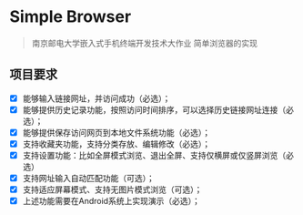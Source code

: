 # Simple Browser
> 南京邮电大学嵌入式手机终端开发技术大作业 简单浏览器的实现
## 项目要求
- [x] 能够输入链接网址，并访问成功（必选）；
- [x] 能够提供历史记录功能，按照访问时间排序，可以选择历史链接网址连接（必选）；
- [x] 能够提供保存访问网页到本地文件系统功能（必选）；
- [x] 支持收藏夹功能，支持分类存放、编辑修改（必选）；
- [x] 支持设置功能：比如全屏模式浏览、退出全屏、支持仅横屏或仅竖屏浏览（必选）
- [x] 支持网址输入自动匹配功能（可选）；
- [x] 支持适应屏幕模式、支持无图片模式浏览（可选）；
- [x] 上述功能需要在Android系统上实现演示（必选）；
